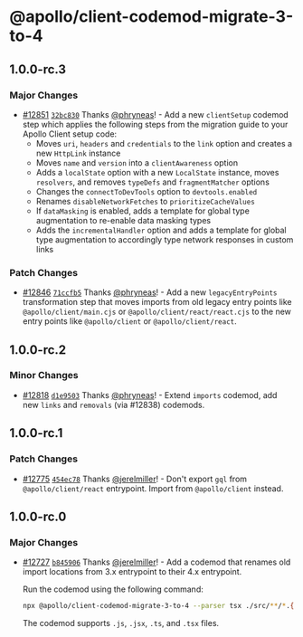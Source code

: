# @apollo/client-codemod-migrate-3-to-4

## 1.0.0-rc.3

### Major Changes

- [#12851](https://github.com/apollographql/apollo-client/pull/12851) [`32bc830`](https://github.com/apollographql/apollo-client/commit/32bc8302f1a8a2107da275e72a20d64014247618) Thanks [@phryneas](https://github.com/phryneas)! - Add a new `clientSetup` codemod step which applies the following steps from the migration guide to your Apollo Client setup code:
  - Moves `uri`, `headers` and `credentials` to the `link` option and creates a new `HttpLink` instance
  - Moves `name` and `version` into a `clientAwareness` option
  - Adds a `localState` option with a new `LocalState` instance, moves `resolvers`, and removes `typeDefs` and `fragmentMatcher` options
  - Changes the `connectToDevTools` option to `devtools.enabled`
  - Renames `disableNetworkFetches` to `prioritizeCacheValues`
  - If `dataMasking` is enabled, adds a template for global type augmentation to re-enable data masking types
  - Adds the `incrementalHandler` option and adds a template for global type augmentation to accordingly type network responses in custom links

### Patch Changes

- [#12846](https://github.com/apollographql/apollo-client/pull/12846) [`71ccfb5`](https://github.com/apollographql/apollo-client/commit/71ccfb5226937b14d4d4f59c46eea2a8cacd6700) Thanks [@phryneas](https://github.com/phryneas)! - Add a new `legacyEntryPoints` transformation step that moves imports from old legacy entry points like `@apollo/client/main.cjs` or `@apollo/client/react/react.cjs` to the new entry points like `@apollo/client` or `@apollo/client/react`.

## 1.0.0-rc.2

### Minor Changes

- [#12818](https://github.com/apollographql/apollo-client/pull/12818) [`d1e9503`](https://github.com/apollographql/apollo-client/commit/d1e9503eb58325529f0f0dc8b0cb07cf05431ee3) Thanks [@phryneas](https://github.com/phryneas)! - Extend `imports` codemod, add new `links` and `removals` (via #12838) codemods.

## 1.0.0-rc.1

### Patch Changes

- [#12775](https://github.com/apollographql/apollo-client/pull/12775) [`454ec78`](https://github.com/apollographql/apollo-client/commit/454ec78b751853da07243174a6f9bdc4535e7e8f) Thanks [@jerelmiller](https://github.com/jerelmiller)! - Don't export `gql` from `@apollo/client/react` entrypoint. Import from `@apollo/client` instead.

## 1.0.0-rc.0

### Major Changes

- [#12727](https://github.com/apollographql/apollo-client/pull/12727) [`b845906`](https://github.com/apollographql/apollo-client/commit/b8459062caae96447b4867be75a853aa1943ec31) Thanks [@jerelmiller](https://github.com/jerelmiller)! - Add a codemod that renames old import locations from 3.x entrypoint to their 4.x entrypoint.

  Run the codemod using the following command:

  ```sh
  npx @apollo/client-codemod-migrate-3-to-4 --parser tsx ./src/**/*.{ts,tsx}
  ```

  The codemod supports `.js`, `.jsx`, `.ts`, and `.tsx` files.
